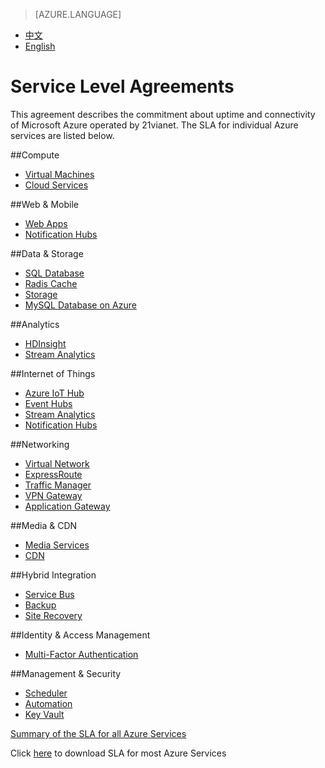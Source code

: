 <properties
	pageTitle=""
    description=""
    services=""
    documentationCenter=""
    authors=""
    manager=""
    editor=""
    tags=""/>

<tags ms.service="legal" ms.date="05/2016" wacn.date="05/2016" wacn.lang="en"/>

> [AZURE.LANGUAGE]
- [中文](/support/legal/sla/)
- [English](/support/legal/sla-en/)

# Service Level Agreements

This agreement describes the commitment about uptime and connectivity of Microsoft Azure operated by 21vianet. The SLA for individual Azure services are listed below. 

<!--
|                       |                       |                       |                       |
|-----------------------|-----------------------|-----------------------|-----------------------|
|**Compute**<br/><br/>[Virtual Machines]<br/>[Cloud Services]<br/><br/><br/>  |**Web & Mobile**<br/><br/>[Web Apps]<br/>[Notification Hubs]<br/><br/><br/>  |**Data & Storage**<br/><br/>[SQL Database]<br/>[Radis Cache]<br/>[Storage]<br/>[MySQL Database on Azure]<br/> |**Analytics**<br/><br/>[HDInsight]<br/>[Stream Analytics]<br/><br/><br/> |
|**Internet of Things**<br/><br/>[Azure IoT Hub]<br/>[Event Hubs]<br/>[Stream Analytics]<br/>[Notification Hubs]<br/><br/>  |**Networking**<br/><br/>[Virtual Network]<br/>[ExpressRoute]<br/>[Traffic Manager]<br/>[VPN Gateway]<br/>[Application Gateway]<br/> |**Media & CDN**<br/><br/>[Media Services]<br/>[CDN]<br/><br/><br/><br/> |**Hybrid Integration**<br/><br/>[Service Bus]<br/>[Backup]<br/>[Site Recovery]<br/><br/><br/>  |
|**Identity & Access Management**<br/><br/>[Multi-Factor Authentication]<br/><br/><br/> |**Management & Security**<br/><br/>[Scheduler]<br/>[Automation]<br/>[Key Vault]  | | |
-->

##Compute
- [Virtual Machines]
- [Cloud Services]

##Web & Mobile
- [Web Apps]
- [Notification Hubs]

##Data & Storage
- [SQL Database]
- [Radis Cache]
- [Storage]
- [MySQL Database on Azure]

##Analytics
- [HDInsight]
- [Stream Analytics]

##Internet of Things
- [Azure IoT Hub]
- [Event Hubs]
- [Stream Analytics]
- [Notification Hubs]

##Networking
- [Virtual Network]
- [ExpressRoute]
- [Traffic Manager]
- [VPN Gateway]
- [Application Gateway]

##Media & CDN
- [Media Services]
- [CDN]

##Hybrid Integration
- [Service Bus]
- [Backup]
- [Site Recovery]

##Identity & Access Management
- [Multi-Factor Authentication]

##Management & Security
- [Scheduler]
- [Automation]
- [Key Vault]

[Summary of the SLA for all Azure Services](/support/sla/abstract/#a)

Click [here](https://wacnstorage.blob.core.chinacloudapi.cn/marketing-resource/documents/Consolidated_SLA_English_0505.pdf) to download SLA for most Azure Services

[Virtual Machines]: /support/sla/virtual-machines/
[Cloud Services]: /support/sla/cloud-services/
[Web Apps]: /support/sla/web-apps/
[Notification Hubs]: /support/sla/notification-hubs/
[SQL Database]: /support/sla/sql-data/
[Radis Cache]: /support/sla/redis-cache/
[Storage]: /support/sla/storage/
[MySQL Database on Azure]: /support/sla/mysql/
[HDInsight]: /support/sla/hdinsight/
[Stream Analytics]: /support/sla/stream-analytics/
[Azure IoT Hub]: /support/sla/iot-hub/
[Event Hubs]: /support/sla/event-hubs/
[Virtual Network]: /support/sla/virtual-networking/
[ExpressRoute]: /support/sla/expressroute/
[Traffic Manager]: /support/sla/traffic-manager/
[VPN Gateway]: /support/sla/vpn-gateway/
[Application Gateway]: /support/sla/application-gateway/
[Media Services]: /support/sla/media-services/
[CDN]: /support/sla/cdn/
[Service Bus]: /support/sla/messaging/
[Backup]: /support/sla/back-up/
[Site Recovery]: /support/sla/site-recovery/
[Multi-Factor Authentication]: /support/sla/multi-factor-authentication/
[Scheduler]: /support/sla/scheduler/
[Automation]: /support/sla/automation/
[Key Vault]: /support/sla/key-vault/
